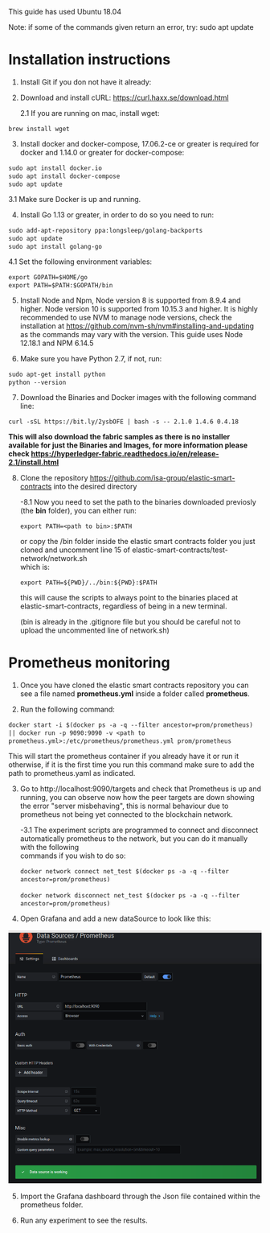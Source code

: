 This guide has used Ubuntu 18.04

Note: if some of the commands given return an error, try: sudo apt update

# Installation instructions


1. Install Git if you don not have it already:

2. Download and install cURL: https://curl.haxx.se/download.html

    2.1 If you are running on mac, install wget:
  ```
  brew install wget
  ```
3. Install docker and docker-compose, 17.06.2-ce or greater is required for docker and 1.14.0 or greater for docker-compose:
  ```
  sudo apt install docker.io
  sudo apt install docker-compose
  sudo apt update
  ```
  
   3.1 Make sure Docker is up and running.
   
4. Install Go 1.13 or greater, in order to do so you need to run:
  ```
  sudo add-apt-repository ppa:longsleep/golang-backports
  sudo apt update
  sudo apt install golang-go
  ``` 
  4.1 Set the following environment variables:
  ```
  export GOPATH=$HOME/go
  export PATH=$PATH:$GOPATH/bin
  ``` 
5. Install Node and Npm, Node version 8 is supported from 8.9.4 and higher. Node version 10 is supported from 10.15.3 and higher. It is highly recommended to use NVM to manage node versions, check the installation at https://github.com/nvm-sh/nvm#installing-and-updating as the commands may vary with the version. This guide uses Node 12.18.1 and NPM 6.14.5

6. Make sure you have Python 2.7, if not, run:
  ```
  sudo apt-get install python
  python --version
  ```
  
7. Download the Binaries and Docker images with the following command line: 
```
curl -sSL https://bit.ly/2ysbOFE | bash -s -- 2.1.0 1.4.6 0.4.18
```
**This will also download the fabric samples as there is no installer available for just the Binaries and Images, for more information please check https://hyperledger-fabric.readthedocs.io/en/release-2.1/install.html**

8. Clone the repository https://github.com/isa-group/elastic-smart-contracts into the desired directory

    -8.1 Now you need to set the path to the binaries downloaded previosly (the **bin** folder), you can either run:
    ```
    export PATH=<path to bin>:$PATH
    ```
    or copy the /bin folder inside the elastic smart contracts folder you just cloned and uncomment line 15 of elastic-smart-contracts/test-network/network.sh      
    which is:
    ```
    export PATH=${PWD}/../bin:${PWD}:$PATH
    ```
    this will cause the scripts to always point to the binaries placed at elastic-smart-contracts, regardless of being in a new terminal.
    
    (bin is already in the .gitignore file but you should be careful not to upload the uncommented line of network.sh)



# Prometheus monitoring

1. Once you have cloned the elastic smart contracts repository you can see a file named **prometheus.yml** inside a folder called **prometheus**.

2. Run the following command: 
```
docker start -i $(docker ps -a -q --filter ancestor=prom/prometheus) || docker run -p 9090:9090 -v <path to prometheus.yml>:/etc/prometheus/prometheus.yml prom/prometheus

```
This will start the prometheus container if you already have it or run it otherwise, if it is the first time you run this command make sure to add the path to prometheus.yaml as indicated.

3. Go to http://localhost:9090/targets and check that Prometheus is up and running, you can observe now how the peer targets are down showing the error "server misbehaving", this is normal behaviour due to prometheus not being yet connected to the blockchain network.

    -3.1 The experiment scripts are programmed to connect and disconnect automatically prometheus to the network, but you can do it manually with the following                     
    commands if you wish to do so:
    ```
    docker network connect net_test $(docker ps -a -q --filter ancestor=prom/prometheus)

    docker network disconnect net_test $(docker ps -a -q --filter ancestor=prom/prometheus)
    ```
    
4. Open Grafana and add a new dataSource to look like this:

![dataSource](prometheus/Grafana_dataSource.png)

5. Import the Grafana dashboard through the Json file contained within the prometheus folder.

6. Run any experiment to see the results.
